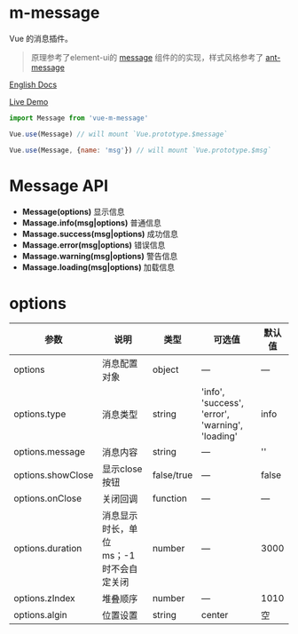 # m-message

Vue 的消息插件。

> 原理参考了element-ui的 [message](https://github.com/ElemeFE/element/blob/dev/packages/message/index.js) 组件的的实现，样式风格参考了 [ant-message](https://ant.design/components/message-cn/)

[English Docs](READEME-zh.md)

[Live Demo](https://mengdu.github.io/m-message/example/)


```js
import Message from 'vue-m-message'

Vue.use(Message) // will mount `Vue.prototype.$message`
```

```js
Vue.use(Message, {name: 'msg'}) // will mount `Vue.prototype.$msg`
```


# Message API

+ **Message(options)** 显示信息
+ **Massage.info(msg|options)** 普通信息
+ **Massage.success(msg|options)** 成功信息
+ **Massage.error(msg|options)** 错误信息
+ **Massage.warning(msg|options)** 警告信息
+ **Massage.loading(msg|options)** 加载信息


# options

| 参数      | 说明    | 类型      | 可选值       | 默认值   |
|---------- |-------- |---------- |-------------  |-------- |
| options   | 消息配置对象   | object | —  |    —   |
| options.type   |  消息类型  | string | 'info', 'success', 'error', 'warning', 'loading'  |   info   |
| options.message   |  消息内容  | string | —  |    ''   |
| options.showClose   |  显示close按钮  | false/true | —  |   false   |
| options.onClose   |  关闭回调   | function | —  |    —   |
| options.duration   |  消息显示时长，单位ms；-1时不会自定关闭  | number | —  |   3000   |
| options.zIndex   |  堆叠顺序   | number | —  |    1010   |
| options.algin   |  位置设置   | string | center  |   空   |
